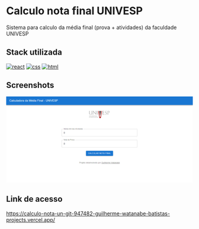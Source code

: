 # Calculo nota final UNIVESP

Sistema para calculo da média final (prova + atividades) da faculdade UNIVESP


## Stack utilizada

[![react](https://shields.io/badge/react-black?logo=react&style=for-the-badge)](https://react.dev/)
[![css](https://img.shields.io/badge/CSS-239120?&style=for-the-badge&logo=css3&logoColor=white)](https://developer.mozilla.org/en-US/docs/Web/CSS)
[![html](https://img.shields.io/badge/HTML5-E34F26?style=for-the-badge&logo=HTML5&logoColor=white)](https://developer.mozilla.org/en-US/docs/Web/HTML)


## Screenshots

![App Screenshot](./public/demo.png)


## Link de acesso

https://calculo-nota-un-git-947482-guilherme-watanabe-batistas-projects.vercel.app/

